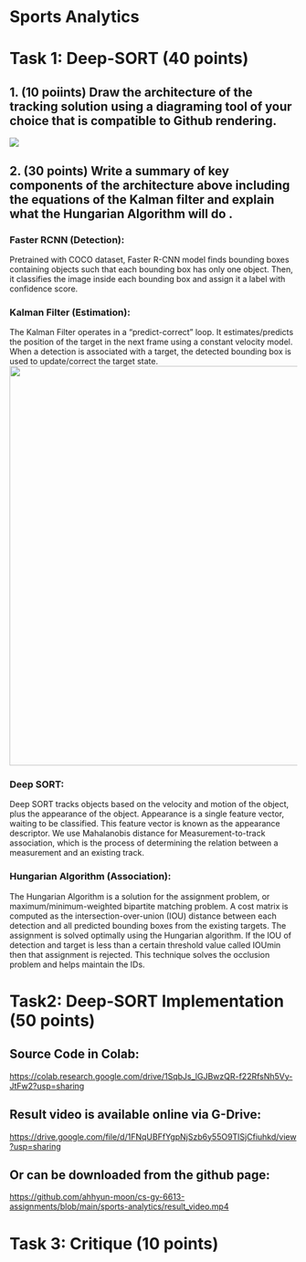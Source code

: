 # Sports Analytics
# Task 1: Deep-SORT (40 points)

## 1. (10 poiints) Draw the architecture of the tracking solution using a diagraming tool of your choice that is compatible to Github rendering.
<img src="https://github.com/ahhyun-moon/cs-gy-6613-assignments/blob/main/sports-analytics/sports_analytics_diagram.drawio.png">

## 2. (30 points) Write a summary of key components of the architecture above including the equations of the Kalman filter and explain what the Hungarian Algorithm will do .

### **Faster RCNN (Detection):**

Pretrained with COCO dataset, Faster R-CNN model finds bounding boxes containing objects such that each bounding box has only one object. Then, it classifies the image inside each bounding box and assign it a label with confidence score.

### **Kalman Filter (Estimation):**

The Kalman Filter operates in a “predict-correct” loop.  It estimates/predicts the position of the target in the next frame using a constant velocity model. When a detection is associated with a target, the detected bounding box is used to update/correct the target state.
<img src="https://github.com/ahhyun-moon/cs-gy-6613-assignments/blob/main/sports-analytics/sports_analytics_kalman.drawio.png" width=700>

### **Deep SORT:**

Deep SORT tracks objects based on the velocity and motion of the object, plus the appearance of the object. 
Appearance is a single feature vector, waiting to be classified. This feature vector is known as the appearance descriptor. 
We use Mahalanobis distance for Measurement-to-track association, which is the process of determining the relation between a measurement and an existing track.  

### **Hungarian Algorithm (Association):**
The Hungarian Algorithm is a solution for the assignment problem, or maximum/minimum-weighted bipartite matching problem.
A cost matrix is computed as the intersection-over-union (IOU) distance between each detection and all predicted bounding boxes from the existing targets. The assignment is solved optimally using the Hungarian algorithm. If the IOU of detection and target is less than a certain threshold value called IOUmin then that assignment is rejected. This technique solves the occlusion problem and helps maintain the IDs.


# Task2: Deep-SORT Implementation (50 points)
## Source Code in Colab: 
https://colab.research.google.com/drive/1SqbJs_lGJBwzQR-f22RfsNh5Vy-JtFw2?usp=sharing
## Result video is available online via G-Drive: 
https://drive.google.com/file/d/1FNqUBFfYgpNjSzb6y55O9TISjCfiuhkd/view?usp=sharing
## Or can be downloaded from the github page: 
https://github.com/ahhyun-moon/cs-gy-6613-assignments/blob/main/sports-analytics/result_video.mp4


# Task 3: Critique (10 points)
